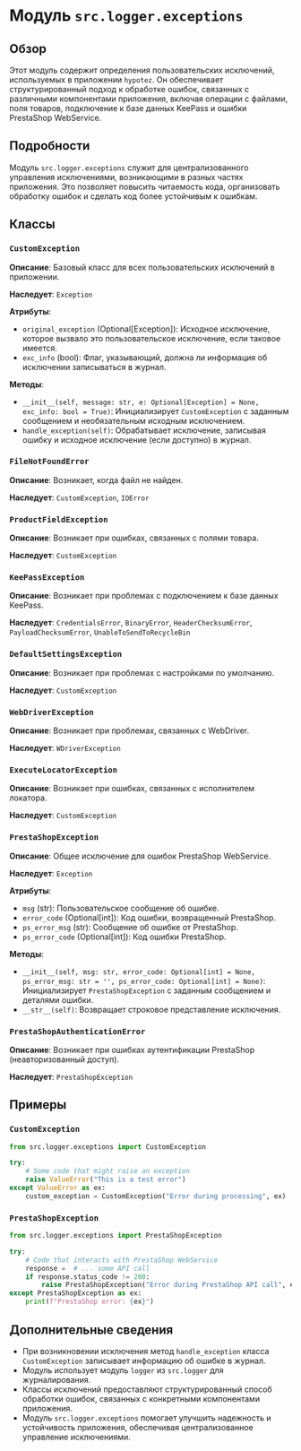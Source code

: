 # Модуль `src.logger.exceptions`

## Обзор

Этот модуль содержит определения пользовательских исключений, используемых в приложении `hypotez`. Он обеспечивает структурированный подход к обработке ошибок, связанных с различными компонентами приложения, включая операции с файлами, поля товаров, подключение к базе данных KeePass и ошибки PrestaShop WebService.

## Подробности

Модуль `src.logger.exceptions` служит для централизованного управления исключениями, возникающими в разных частях приложения. Это позволяет повысить читаемость кода, организовать обработку ошибок и сделать код более устойчивым к ошибкам.

## Классы

### `CustomException`

**Описание**: Базовый класс для всех пользовательских исключений в приложении.

**Наследует**: `Exception`

**Атрибуты**:

- `original_exception` (Optional[Exception]): Исходное исключение, которое вызвало это пользовательское исключение, если таковое имеется.
- `exc_info` (bool): Флаг, указывающий, должна ли информация об исключении записываться в журнал.

**Методы**:

- `__init__(self, message: str, e: Optional[Exception] = None, exc_info: bool = True)`: Инициализирует `CustomException` с заданным сообщением и необязательным исходным исключением.
- `handle_exception(self)`: Обрабатывает исключение, записывая ошибку и исходное исключение (если доступно) в журнал.

### `FileNotFoundError`

**Описание**: Возникает, когда файл не найден.

**Наследует**: `CustomException`, `IOError`

### `ProductFieldException`

**Описание**: Возникает при ошибках, связанных с полями товара.

**Наследует**: `CustomException`

### `KeePassException`

**Описание**: Возникает при проблемах с подключением к базе данных KeePass.

**Наследует**: `CredentialsError`, `BinaryError`, `HeaderChecksumError`, `PayloadChecksumError`, `UnableToSendToRecycleBin`

### `DefaultSettingsException`

**Описание**: Возникает при проблемах с настройками по умолчанию.

**Наследует**: `CustomException`

### `WebDriverException`

**Описание**: Возникает при проблемах, связанных с WebDriver.

**Наследует**: `WDriverException`

### `ExecuteLocatorException`

**Описание**: Возникает при ошибках, связанных с исполнителем локатора.

**Наследует**: `CustomException`

### `PrestaShopException`

**Описание**: Общее исключение для ошибок PrestaShop WebService.

**Наследует**: `Exception`

**Атрибуты**:

- `msg` (str): Пользовательское сообщение об ошибке.
- `error_code` (Optional[int]): Код ошибки, возвращенный PrestaShop.
- `ps_error_msg` (str): Сообщение об ошибке от PrestaShop.
- `ps_error_code` (Optional[int]): Код ошибки PrestaShop.

**Методы**:

- `__init__(self, msg: str, error_code: Optional[int] = None, ps_error_msg: str = '', ps_error_code: Optional[int] = None)`: Инициализирует `PrestaShopException` с заданным сообщением и деталями ошибки.
- `__str__(self)`: Возвращает строковое представление исключения.

### `PrestaShopAuthenticationError`

**Описание**: Возникает при ошибках аутентификации PrestaShop (неавторизованный доступ).

**Наследует**: `PrestaShopException`

## Примеры

### `CustomException`

```python
from src.logger.exceptions import CustomException

try:
    # Some code that might raise an exception
    raise ValueError("This is a test error")
except ValueError as ex:
    custom_exception = CustomException("Error during processing", ex)
```

### `PrestaShopException`

```python
from src.logger.exceptions import PrestaShopException

try:
    # Code that interacts with PrestaShop WebService
    response =  # ... some API call
    if response.status_code != 200:
        raise PrestaShopException("Error during PrestaShop API call", error_code=response.status_code, ps_error_msg=response.text)
except PrestaShopException as ex:
    print(f"PrestaShop error: {ex}")
```

## Дополнительные сведения

- При возникновении исключения метод `handle_exception` класса `CustomException` записывает информацию об ошибке в журнал.
- Модуль использует модуль `logger` из `src.logger` для журналирования.
- Классы исключений предоставляют структурированный способ обработки ошибок, связанных с конкретными компонентами приложения.
- Модуль `src.logger.exceptions` помогает улучшить надежность и устойчивость приложения, обеспечивая централизованное управление исключениями.